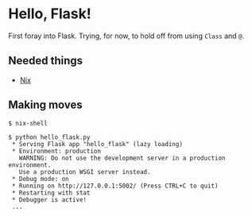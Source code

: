 # Hello, Flask!

First foray into Flask. Trying, for now, to hold off from using `Class` and `@`.

Needed things
---
  * [Nix](https://nixos.org/nix/)

Making moves
---
```bash
$ nix-shell
```
```
$ python hello_flask.py
 * Serving Flask app "hello_flask" (lazy loading)
 * Environment: production
   WARNING: Do not use the development server in a production environment.
   Use a production WSGI server instead.
 * Debug mode: on
 * Running on http://127.0.0.1:5002/ (Press CTRL+C to quit)
 * Restarting with stat
 * Debugger is active!
 ...
```
